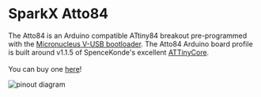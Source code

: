 # SparkX Atto84

The Atto84 is an Arduino compatible ATtiny84 breakout pre-programmed with the [Micronucleus V-USB bootloader](https://github.com/micronucleus/micronucleus). The Atto84 Arduino board profile is built around v1.1.5 of SpenceKonde's excellent [ATTinyCore](https://github.com/SpenceKonde/ATTinyCore). 
<br><br>
You can buy one [here](https://sparkle.sparkfun.com/sparkle/storefront_products/14804)!


![pinout diagram](https://github.com/sparkfunX/Atto84/raw/master/pinout.png)


